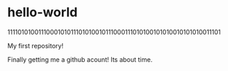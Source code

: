 # hello-world

1111010100111000101011101010010111000111010100101010010101010011101

My first repository!


Finally getting me a github acount! Its about time.
